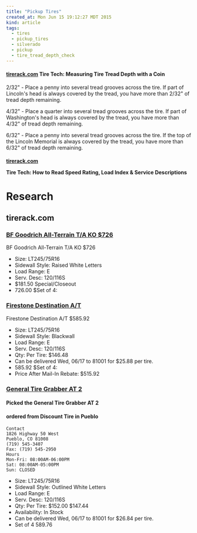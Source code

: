 ```yaml
---
title: "Pickup Tires"
created_at: Mon Jun 15 19:12:27 MDT 2015
kind: article
tags:
  - tires
  - pickup_tires
  - silverado
  - pickup
  - tire_tread_depth_check
---
```


<h4>
  <a href="https://www.tirerack.com/tires/tiretech/techpage.jsp?techid=51" target="_blank">tirerack.com</a>
  Tire Tech: Measuring Tire Tread Depth with a Coin
</h4>

2/32" - Place a penny into several tread grooves across the tire.  If part of
Lincoln's head is always covered by the tread, you have more than 2/32"
of tread depth remaining.

4/32" - Place a quarter into several tread grooves across the tire.  If part of
Washington's head is always covered by the tread, you have more than 4/32"
of tread depth remaining.

6/32"  - Place a penny into several tread grooves across the tire.
If the top of the Lincoln Memorial is always covered by the tread,
you have more than 6/32" of tread depth remaining.

<h4>
  <a href="https://www.tirerack.com/tires/tiretech/techpage.jsp?techid=35" target="_blank">tirerack.com</a>

  Tire Tech: How to Read Speed Rating, Load Index & Service Descriptions
</h4>

# Research

## tirerack.com

### [BF Goodrich All-Terrain T/A KO $726](http://www.tirerack.com/tires/tires.jsp?tireMake=BFGoodrich&tireModel=All-Terrain+T%2FA+KO&partnum=475SR6ATAKORWLV2)

BF Goodrich All-Terrain T/A KO $726

* Size: LT245/75R16
* Sidewall Style: Raised White Letters
* Load Range: E
* Serv. Desc: 120/116S
* $181.50 Special/Closeout
* 726.00 $Set of 4:

### [Firestone Destination A/T](http://www.tirerack.com/tires/tires.jsp?tireMake=Firestone&tireModel=Destination+A%2FT&partnum=475SR6DESTAT)

Firestone Destination A/T $585.92

* Size: LT245/75R16
* Sidewall Style: Blackwall
* Load Range: E
* Serv. Desc: 120/116S
* Qty: Per Tire: $146.48
* Can be delivered Wed, 06/17 to 81001 for $25.88 per tire.
* 585.92 $Set of 4:
* Price After Mail-In Rebate: $515.92

### [General Tire Grabber AT 2](http://www.tirerack.com/tires/tires.jsp?tireMake=General&tireModel=Grabber+AT+2&partnum=475SR6GRAT2OWL)

#### Picked the General Tire Grabber AT 2

#### ordered from Discount Tire in Pueblo

~~~~~~~~~~~
Contact
1826 Highway 50 West
Pueblo, CO 81008
(719) 545-3407
Fax: (719) 545-2950
Hours
Mon-Fri: 08:00AM-06:00PM
Sat: 08:00AM-05:00PM
Sun: CLOSED
~~~~~~~~~~~


* Size: LT245/75R16
* Sidewall Style: Outlined White Letters
* Load Range: E
* Serv. Desc: 120/116S
* Qty: Per Tire: $152.00 $147.44
* Availability: In Stock
* Can be delivered Wed, 06/17 to 81001 for $26.84 per tire.
* Set of 4 589.76

<!--
html boilerplate fragments
<a href="" target="_blank"></a>
<a name=""></a>
<img src="" width="400px">
<ul>
  <li></li>
  <li><a href="" target="_blank"></a></li>
</ul>
<pre>
</pre>
<p style="margin-bottom: 2em;"></p>
<hr style="border: 0; height: 3px; background: #333; background-image: linear-gradient(to right, #ccc, #333, #ccc);">
<pre><code>
</code></pre>
<math xmlns='http://www.w3.org/1998/Math/MathML' display='block'>
</math>
:-->
